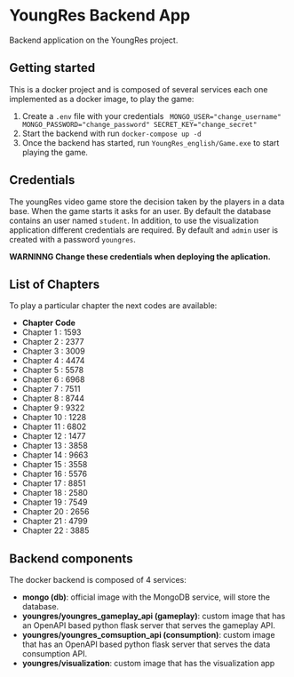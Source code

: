 # YoungRes Backend App

Backend application on the YoungRes project.

## Getting started

This is a docker project and is composed of several services each one implemented as a docker image, to play the game:

1. Create a `.env` file with your credentials
`` 
MONGO_USER="change_username"
MONGO_PASSWORD="change_password"
SECRET_KEY="change_secret"
``
2. Start the backend with run `docker-compose up -d`
3. Once the backend has started, run `YoungRes_english/Game.exe` to start playing the game. 

## Credentials

The youngRes video game store the decision taken by the players in a data base. When the game starts it asks for an user. 
By default the database contains an user named `student`. In addition, to use the visualization application different
credentials are required. By default and `admin` user is created with a password `youngres`.

**WARNINNG Change these credentials when deploying the aplication.**

## List of Chapters

To play a particular chapter the next codes are available:

* **Chapter** **Code**
* Chapter 1 : 1593
* Chapter 2 : 2377
* Chapter 3 : 3009
* Chapter 4 : 4474
* Chapter 5 : 5578
* Chapter 6 : 6968
* Chapter 7 : 7511
* Chapter 8 : 8744
* Chapter 9 : 9322
* Chapter 10 : 1228
* Chapter 11 : 6802
* Chapter 12 : 1477
* Chapter 13 : 3858
* Chapter 14 : 9663
* Chapter 15 : 3558
* Chapter 16 : 5576
* Chapter 17 : 8851
* Chapter 18 : 2580
* Chapter 19 : 7549
* Chapter 20 : 2656
* Chapter 21 : 4799
* Chapter 22 : 3885

## Backend components

The docker backend is composed of 4 services:

* **mongo (db)**: official image with the MongoDB service, will store the database.
* **youngres/youngres_gameplay_api (gameplay)**: custom image that has an OpenAPI based python flask server that serves the gameplay API.
* **youngres/youngres_comsuption_api (consumption)**: custom image that has an OpenAPI based python flask server that serves the data consumption API.
* **youngres/visualization**: custom image that has the visualization app


